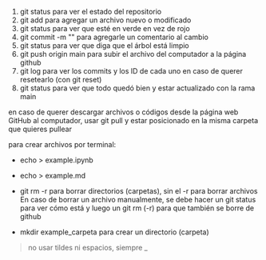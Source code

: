 1. git status para ver el estado del repositorio
2. git add para agregar un archivo nuevo o modificado
3. git status para ver que esté en verde en vez de rojo
4. git commit -m "" para agregarle un comentario al cambio
5. git status para ver que diga que el árbol está limpio
6. git push origin main para subir el archivo del computador a la página github
7. git log para ver los commits y los ID de cada uno en caso de querer resetearlo (con git reset)
8. git status para ver que todo quedó bien y estar actualizado con la rama main

en caso de querer descargar archivos o códigos desde la página web GitHub al computador, usar git pull y estar posicionado en la misma carpeta que quieres pullear

para crear archivos por terminal:
- echo > example.ipynb
- echo > example.md

- git rm -r para borrar directorios (carpetas), sin el -r para borrar archivos
En caso de borrar un archivo manualmente, se debe hacer un git status para ver cómo está y luego un git rm (-r) para que también se borre de github

- mkdir example_carpeta para crear un directorio (carpeta)

> no usar tildes ni espacios, siempre _


